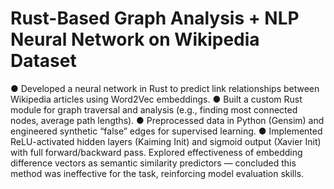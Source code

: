 # Rust-Based Graph Analysis + NLP Neural Network on Wikipedia Dataset
● Developed a neural network in Rust to predict link relationships between Wikipedia articles using Word2Vec
embeddings.
● Built a custom Rust module for graph traversal and analysis (e.g., finding most connected nodes, average path
lengths).
● Preprocessed data in Python (Gensim) and engineered synthetic “false” edges for supervised learning.
● Implemented ReLU-activated hidden layers (Kaiming Init) and sigmoid output (Xavier Init) with full
forward/backward pass. Explored effectiveness of embedding difference vectors as semantic similarity predictors
— concluded this method was ineffective for the task, reinforcing model evaluation skills.
